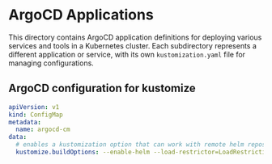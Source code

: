 # ArgoCD Applications

This directory contains ArgoCD application definitions for deploying various services and tools in a Kubernetes cluster. Each subdirectory represents a different application or service, with its own `kustomization.yaml` file for managing configurations.

## ArgoCD configuration for kustomize

```yaml
apiVersion: v1
kind: ConfigMap
metadata:
  name: argocd-cm
data:
  # enables a kustomization option that can work with remote helm repos
  kustomize.buildOptions: --enable-helm --load-restrictor=LoadRestrictionsNone # Add this configuration
```
